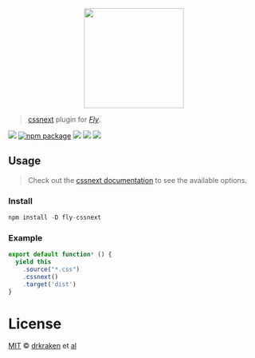 <div align="center">
  <a href="http://github.com/flyjs/fly">
    <img width=200px  src="https://cloud.githubusercontent.com/assets/8317250/8430194/35c6043a-1f6a-11e5-8cbd-af6cc86baa84.png">
  </a>
</div>

> [cssnext](https://github.com/drkraken/fly-cssnext) plugin for _[Fly][fly]_.

[![][fly-badge]][fly]
[![npm package][npm-ver-link]][releases]
[![][dl-badge]][npm-pkg-link]
[![][travis-badge]][travis-link]
[![][mit-badge]][mit]

## Usage
> Check out the [cssnext documentation](https://github.com/cssnext/cssnext) to see the available options.

### Install

```a
npm install -D fly-cssnext
```

### Example

```js
export default function* () {
  yield this
    .source("*.css")
    .cssnext()
    .target('dist')
}
```

# License

[MIT][mit] © [drkraken][author] et [al][contributors]


[mit]:          http://opensource.org/licenses/MIT
[author]:       http://github.com/drkraken
[contributors]: https://github.com/drkraken/fly-cssnext/graphs/contributors
[releases]:     https://github.com/drkraken/fly-cssnext/releases
[fly]:          https://www.github.com/flyjs/fly
[fly-badge]:    https://img.shields.io/badge/fly-JS-05B3E1.svg?style=flat-square
[mit-badge]:    https://img.shields.io/badge/license-MIT-444444.svg?style=flat-square
[npm-pkg-link]: https://www.npmjs.org/package/fly-cssnext
[npm-ver-link]: https://img.shields.io/npm/v/fly-cssnext.svg?style=flat-square
[dl-badge]:     http://img.shields.io/npm/dm/fly-cssnext.svg?style=flat-square
[travis-link]:  https://travis-ci.org/drkraken/fly-cssnext
[travis-badge]: http://img.shields.io/travis/drkraken/fly-cssnext.svg?style=flat-square

